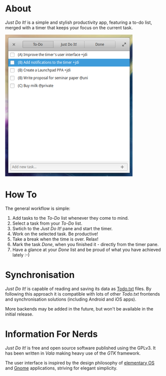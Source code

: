 # About

_Just Do It!_ is a simple and stylish productivity app, featuring a to-do list, merged with a timer that keeps your focus on the current task.

![Screenshot](screenshot.png)

# How To

The general workflow is simple:

1. Add tasks to the _To-Do_ list whenever they come to mind.
2. Select a task from your _To-Do_ list.
3. Swtich to the _Just Do It!_ pane and start the timer.
4. Work on the selected task. Be productive!
5. Take a break when the time is over. Relax!
7. Mark the task _Done_, when you finished it - directly from the timer pane.
8. Have a glance at your _Done_ list and be proud of what you have achieved lately :-)

# Synchronisation

_Just Do It!_ is capable of reading and saving its data as [Todo.txt](http://todotxt.com/) files. 
By following this approach it is compatible with lots of other _Todo.txt_ frontends and synchronisation solutions (including Android and iOS apps).

More backends may be added in the future, but won't be available in the initial release.

# Information For Nerds 

_Just Do It!_ is free and open source software published using the GPLv3. It has been written in _Vala_ making heavy use of the _GTK_ framework.

The user interface is inspired by the design philosophy of [elementary OS](http://elementaryos.org/) and [Gnome](http://www.gnome.org/) applications, striving for elegant simplicity.
